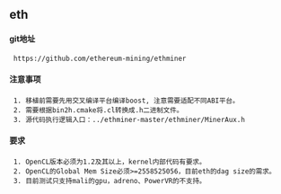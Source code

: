 ## eth

#### git地址
     
     https://github.com/ethereum-mining/ethminer
     
#### 注意事项
     
     1. 移植前需要先用交叉编译平台编译boost, 注意需要适配不同ABI平台。
     2. 需要根据bin2h.cmake将.cl转换成.h二进制文件。
     3. 源代码执行逻辑入口：../ethminer-master/ethminer/MinerAux.h
     
#### 要求
     
     1. OpenCL版本必须为1.2及其以上，kernel内部代码有要求。
     2. OpenCL的Global Mem Size必须>=2558525056，目前eth的dag size的需求。
     3. 目前测试只支持mali的gpu，adreno、PowerVR的不支持。